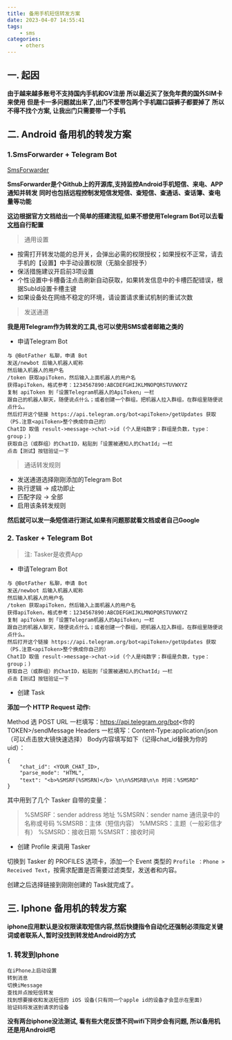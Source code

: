 ```yaml
---
title: 备用手机短信转发方案
date: 2023-04-07 14:55:41
tags:
    - sms
categories: 
    - others
---
```


## 一. 起因

__由于越来越多账号不支持国内手机和GV注册__
__所以最近买了张免年费的国外SIM卡来使用__
__但是卡一多问题就出来了,出门不爱带包两个手机踹口袋裤子都要掉了__
__所以不得不找个方案, 让我出门只需要带一个手机__

## 二. Android 备用机的转发方案

### 1.SmsForwarder + Telegram Bot

[SmsForwarder](https://github.com/pppscn/SmsForwarder)

__SmsForwarder是个Github上的开源库,支持监控Android手机短信、来电、APP通知并转发__
__同时也包括远程控制发短信发短信、查短信、查通话、查话簿、查电量等功能__

__这边根据官方文档给出一个简单的搭建流程,如果不想使用Telegram Bot可以去看[文档](https://github.com/pppscn/SmsForwarder/wiki/2.%E5%8F%91%E9%80%81%E9%80%9A%E9%81%93)自行配置__

> 通用设置
* 按需打开转发功能的总开关，会弹出必需的权限授权；如果授权不正常，请去手机的【设置】中手动设置权限（无脑全部授予）
* 保活措施建议开启前3项设置
* 个性设置中卡槽备注点击刷新自动获取，如果转发信息中的卡槽匹配错误，根据SubId设置卡槽主键
* 如果设备处在网络不稳定的环境，请设置请求重试机制的重试次数

> 发送通道

__我是用Telegram作为转发的工具,也可以使用SMS或者邮箱之类的__

* 申请Telegram Bot

```
与 @BotFather 私聊，申请 Bot
发送/newbot 后输入机器人昵称
然后输入机器人的用户名
/token 获取apiToken，然后输入上面机器人的用户名
获得apiToken，格式参考：1234567890:ABCDEFGHIJKLMNOPQRSTUVWXYZ
复制 apiToken 到「设置Telegram机器人的ApiToken」一栏
跟自己的机器人聊天，随便说点什么；或者创建一个群组，把机器人拉入群组，在群组里随便说点什么。
然后打开这个链接 https://api.telegram.org/bot<apiToken>/getUpdates 获取（PS.注意<apiToken>整个换成你自己的）
ChatID 取值 result->message->chat->id (个人是纯数字；群组是负数，type：group；)
获取自己（或群组）的ChatID，粘贴到「设置被通知人的ChatId」一栏
点击【测试】按钮验证一下
```

> 通话转发规则

* 发送通道选择刚刚添加的Telegram Bot
* 执行逻辑 -> 成功即止
* 匹配字段 -> 全部
* 启用该条转发规则

__然后就可以发一条短信进行测试,如果有问题那就看文档或者自己Google__

### 2. Tasker + Telegram Bot

> 注: Tasker是收费App

* 申请Telegram Bot

```
与 @BotFather 私聊，申请 Bot
发送/newbot 后输入机器人昵称
然后输入机器人的用户名
/token 获取apiToken，然后输入上面机器人的用户名
获得apiToken，格式参考：1234567890:ABCDEFGHIJKLMNOPQRSTUVWXYZ
复制 apiToken 到「设置Telegram机器人的ApiToken」一栏
跟自己的机器人聊天，随便说点什么；或者创建一个群组，把机器人拉入群组，在群组里随便说点什么。
然后打开这个链接 https://api.telegram.org/bot<apiToken>/getUpdates 获取（PS.注意<apiToken>整个换成你自己的）
ChatID 取值 result->message->chat->id (个人是纯数字；群组是负数，type：group；)
获取自己（或群组）的ChatID，粘贴到「设置被通知人的ChatId」一栏
点击【测试】按钮验证一下
```

* 创建 Task

__添加一个 HTTP Request 动作:__

Method 选 POST
URL 一栏填写：https://api.telegram.org/bot<你的TOKEN>/sendMessage
Headers 一栏填写：Content-Type:application/json （可以点击放大镜快速选择）
Body内容填写如下（记得chat_id替换为你的uid）：
```
{
    "chat_id": <YOUR_CHAT_ID>,
    "parse_mode": "HTML",
    "text": "<b>%SMSRF(%SMSRN)</b> \n\n%SMSRB\n\n 时间：%SMSRD"
}
```
其中用到了几个 Tasker 自带的变量：
>%SMSRF：sender address 地址
%SMSRN：sender name 通讯录中的名称或号码
%SMSRB：主体（短信内容）
%MMSRS：主题（一般彩信才有）
%SMSRD：接收日期
%SMSRT：接收时间

* 创建 Profile 来调用 Tasker

切换到 Tasker 的 PROFILES 选项卡，添加一个 Event 类型的 `Profile ：Phone > Received Text`，按需求配置是否需要过滤类型，发送者和内容。

创建之后选择链接到刚刚创建的 Task就完成了。

## 三. Iphone 备用机的转发方案

__iphone应用默认是没权限读取短信内容,然后快捷指令自动化还强制必须指定关键词或者联系人,暂时没找到转发给Android的方式__

### 1. 转发到Iphone

```
在iPhone上启动设置
转到消息
切换iMessage
查找并点按短信转发
找到想要接收和发送短信的 iOS 设备(只有同一个apple id的设备才会显示在里面)
验证码将发送到请求的设备
```

__没有两台iphone没法测试, 看有些大佬反馈不同wifi下同步会有问题, 所以备用机还是用Android吧__